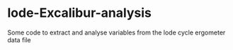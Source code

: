 # lode-Excalibur-analysis
Some code to extract and analyse variables from the lode cycle ergometer data file
